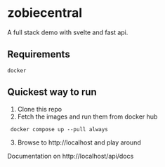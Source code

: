 # zobiecentral
A full stack demo with svelte and fast api.

## Requirements
```
docker
```

## Quickest way to run
1. Clone this repo
2. Fetch the images and run them from docker hub
```
 docker compose up --pull always
```
3. Browse to http://localhost and play around

Documentation on http://localhost/api/docs


